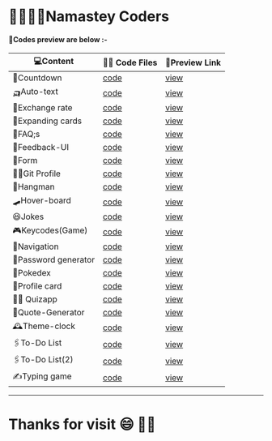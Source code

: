 <h1>🙏🏻🙏🏻<b></b>Namastey Coders</h1></b>
<h4><b>👋Codes preview are below :-</h4></b>

|💻Content             |👨‍💻 Code Files                                                                     |🔗Preview Link                                        |
|---                    |---                                                                               |---                                                   |  
|🔢Countdown           |[code]( https://github.com/Khush1009i/mini--projects/tree/main/animation-countdown)|[view](https://lucky-florentine-900227.netlify.app/)  |
|🛺Auto-text           |[code](https://github.com/Khush1009i/mini--projects/tree/main/auto-text)         |[view](https://majestic-gumdrop-9a857d.netlify.app/)    | 
| 💱Exchange rate      |[code](https://github.com/Khush1009i/mini--projects/tree/main/exchange-rate)     |[view](https://nimble-narwhal-6026c5.netlify.app/)      |
|🎴Expanding cards     |[code](https://github.com/Khush1009i/mini--projects/tree/main/expanding%20cards) |[view](https://legendary-shortbread-ece861.netlify.app/)|
|🎴FAQ;s               |[code](https://github.com/Khush1009i/mini--projects/tree/main/faq's)             |[view](https://moonlit-druid-d992ab.netlify.app/)       |
|🏣Feedback-UI         |[code](https://github.com/Khush1009i/mini--projects/tree/main/feedback-UI)       |[view](https://lambent-buttercream-5ebba3.netlify.app/) |
|💁Form                |[code](https://github.com/Khush1009i/mini--projects/tree/main/form)              |[view](https://stellular-pony-52fd34.netlify.app/)      |
|🧑‍💼Git Profile         |[code](https://github.com/Khush1009i/mini--projects/tree/main/github%20profiles) |[view](https://glowing-croquembouch4492dc.netlify.app/) |
|🐒Hangman             |[code](https://github.com/Khush1009i/mini--projects/tree/main/hangman)           |[view](https://keen-quokka-8f1b52.netlify.app/)         |
| 🛹Hover-board        |[code](https://github.com/Khush1009i/mini--projects/tree/main/Hoverboard)        |[view](https://resplendent-kitsune-2b2a01.netlify.app/) |
|😆Jokes               |[code](https://github.com/Khush1009i/mini--projects/tree/main/jokes)             |[view](https://boisterous-salamander-3220ff.netlify.app/)|
|🎮Keycodes(Game)      |[code](https://github.com/Khush1009i/mini--projects/tree/main/keycodes!)         |[view](https://joyful-crostata-81d07a.netlify.app/)     |
|📱Navigation          |[code]( https://github.com/Khush1009i/mini--projects/tree/main/mobile-navigation)|[view](https://unique-sable-d3aa86.netlify.app/)        |  
|🔏Password generator  |[code](https://github.com/Khush1009i/mini--projects/tree/main/password-generator)|[view](https://aquamarine-elf-603e9a.netlify.app/)      |
|🐯Pokedex             |[code](https://github.com/Khush1009i/mini--projects/tree/main/pokedex)           |[view](https://visionary-bombolone-c3b8f0.netlify.app/) |
|🪪Profile card        |[code](https://github.com/Khush1009i/mini--projects/tree/main/profile-card)      |[view](https://dapper-sundae-227be0.netlify.app/)       |
|👨‍🏫 Quizapp            |[code](https://github.com/Khush1009i/mini--projects/tree/main/quizapp)           |[view](https://rainbow-marshmallow-85507a.netlify.app/) |
|📑Quote-Generator     |[code](https://github.com/Khush1009i/mini--projects/tree/main/quote-Gen )        |[view](https://visionary-malasada-77e9d7.netlify.app/)  |
|🕰️Theme-clock         |[code](https://github.com/Khush1009i/mini--projects/tree/main/theme-clock )      |[view](https://rainbow-crostata-983adf.netlify.app/)    |
|🖇️To-Do List          |[code](https://github.com/Khush1009i/mini--projects/tree/main/to-do%20list)      |[view](https://fanciful-bavarois-cfba54.netlify.app/)   |
|🖇️To-Do List(2)       |[code](https://github.com/Khush1009i/mini--projects/tree/main/to-do(2)%20list)   |[view](https://enchanting-souffle-92d684.netlify.app/)  |
|✍️Typing game         |[code](https://github.com/Khush1009i/mini--projects/tree/main/typing-game)       |[view](https://peppy-kheer-ee823a.netlify.app/)         |

---


<h1>Thanks for visit 😄 🙏🙏</h1>
